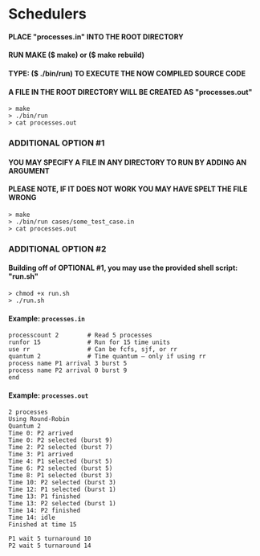 <!---# Programming Assignment #1 - Schedulers 

#### PLACE "processes.in" INTO THE ROOT DIRECTORY

#### RUN MAKE ($ make) or ($ make rebuild)

#### TYPE: ($ ./bin/run) TO EXECUTE THE NOW COMPILED SOURCE CODE

#### A FILE IN THE ROOT DIRECTORY WILL BE CREATED AS "processes.out"

```
> make
> ./bin/run
> cat processes.out
```

### ADDITIONAL OPTION #1
#### YOU MAY SPECIFY A FILE IN ANY DIRECTORY TO RUN BY ADDING AN ARGUMENT
#### PLEASE NOTE, IF IT DOES NOT WORK YOU MAY HAVE SPELT THE FILE WRONG
```
> make
> ./bin/run cases/some_test_case.in
> cat processes.out
```

### ADDITIONAL OPTION #2
#### Building off of OPTIONAL #1, you may use the provided shell script: "run.sh"
```
> chmod +x run.sh
> ./run.sh
```

## Instructions

### Assignment: Implement the First-Come First-Served, preemptive Shortest Job First, and Round-Robin algorithms as for single processors.
### Input: Your program will read a file from the current directory called `processes.in`, which will be formatted as follows.  Your program should ignore everything on a line after a `#` mark and ignore additional spaces in input.  The parameters will be presented in this order, with the obvious exception of the quantum parameter, which will either not be present if the scheduler isn't Round Robin or will be commented out.  In other words, you should only be checking that if the scheduler is "rr" then you quantum must be provided.
#### Example: `processes.in`
```
processcount 2        # Read 5 processes
runfor 15             # Run for 15 time units
use rr                # Can be fcfs, sjf, or rr
quantum 2             # Time quantum – only if using rr
process name P1 arrival 3 burst 5
process name P2 arrival 0 burst 9
end
```
#### Example: `processes.out`
```
2 processes
Using Round-Robin
Quantum 2
Time 0: P2 arrived
Time 0: P2 selected (burst 9)
Time 2: P2 selected (burst 7)
Time 3: P1 arrived
Time 4: P1 selected (burst 5)
Time 6: P2 selected (burst 5)
Time 8: P1 selected (burst 3)
Time 10: P2 selected (burst 3)
Time 12: P1 selected (burst 1)
Time 13: P1 finished
Time 13: P2 selected (burst 1)
Time 14: P2 finished
Time 14: idle
Finished at time 15

P1 wait 5 turnaround 10
P2 wait 5 turnaround 14
```

#### This version of Round-Robin should not run the scheduler immediately upon the arrival of a new process, unless the CPU is currently idle.
#### Your program will not be given an input that results in an ambiguous decision, such as identical arrival times for Round-Robin or identical burst lengths for SJF; you should avoid generating an error in that case on general principles but it will not appear in either the example inputs or the grading inputs.

### In the event of exceptions like a program not completing before the given run time, print:
```
<process name> wait <wait time> did not complete
```
### If a process could not be scheduled within the run time:
```
<process name> could not be scheduled
```
--->

# Schedulers 

#### PLACE "processes.in" INTO THE ROOT DIRECTORY

#### RUN MAKE ($ make) or ($ make rebuild)

#### TYPE: ($ ./bin/run) TO EXECUTE THE NOW COMPILED SOURCE CODE

#### A FILE IN THE ROOT DIRECTORY WILL BE CREATED AS "processes.out"

```
> make
> ./bin/run
> cat processes.out
```

### ADDITIONAL OPTION #1
#### YOU MAY SPECIFY A FILE IN ANY DIRECTORY TO RUN BY ADDING AN ARGUMENT
#### PLEASE NOTE, IF IT DOES NOT WORK YOU MAY HAVE SPELT THE FILE WRONG
```
> make
> ./bin/run cases/some_test_case.in
> cat processes.out
```

### ADDITIONAL OPTION #2
#### Building off of OPTIONAL #1, you may use the provided shell script: "run.sh"
```
> chmod +x run.sh
> ./run.sh
```
#### Example: `processes.in`
```
processcount 2        # Read 5 processes
runfor 15             # Run for 15 time units
use rr                # Can be fcfs, sjf, or rr
quantum 2             # Time quantum – only if using rr
process name P1 arrival 3 burst 5
process name P2 arrival 0 burst 9
end
```
#### Example: `processes.out`
```
2 processes
Using Round-Robin
Quantum 2
Time 0: P2 arrived
Time 0: P2 selected (burst 9)
Time 2: P2 selected (burst 7)
Time 3: P1 arrived
Time 4: P1 selected (burst 5)
Time 6: P2 selected (burst 5)
Time 8: P1 selected (burst 3)
Time 10: P2 selected (burst 3)
Time 12: P1 selected (burst 1)
Time 13: P1 finished
Time 13: P2 selected (burst 1)
Time 14: P2 finished
Time 14: idle
Finished at time 15

P1 wait 5 turnaround 10
P2 wait 5 turnaround 14
```
